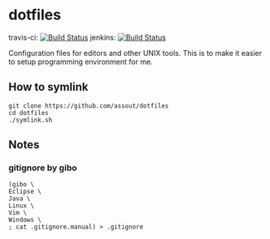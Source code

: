 # dotfiles

travis-ci: [![Build Status](https://travis-ci.org/assout/dotfiles.svg)](https://travis-ci.org/assout/dotfiles)
jenkins: [![Build Status](https://jenkins-assout.rhcloud.com/buildStatus/icon?job=dotfiles-statistics)](https://jenkins-assout.rhcloud.com/job/dotfiles-statistics/)

Configuration files for editors and other UNIX tools. This is to make it easier to setup programming environment for me.

## How to symlink


```
git clone https://github.com/assout/dotfiles
cd dotfiles
./symlink.sh
```

## Notes

### gitignore by gibo

    (gibo \
    Eclipse \
    Java \
    Linux \
    Vim \
    Windows \
    ; cat .gitignore.manual) > .gitignore



